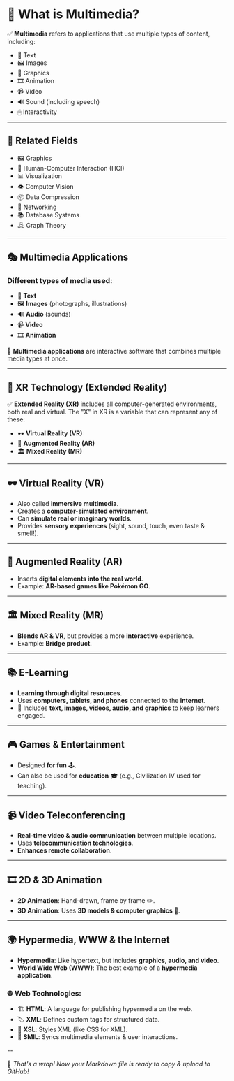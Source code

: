 # 📌 What is Multimedia? 

✅ **Multimedia** refers to applications that use multiple types of content, including:
- 📝 Text
- 🖼 Images
- 🎨 Graphics
- 🎞 Animation
- 📹 Video
- 🔊 Sound (including speech)
- 🖱 Interactivity

---

## 🔹 Related Fields
- 🖼 Graphics
- 🤝 Human-Computer Interaction (HCI)
- 📊 Visualization
- 👁 Computer Vision
- 📦 Data Compression
- 📡 Networking
- 📚 Database Systems
- 🖧 Graph Theory

---

## 🎭 Multimedia Applications
### Different types of media used:
- 📝 **Text**
- 🖼 **Images** (photographs, illustrations)
- 🔊 **Audio** (sounds)
- 📹 **Video**
- 🎞 **Animation**

📌 **Multimedia applications** are interactive software that combines multiple media types at once.

---

## 🚀 XR Technology (Extended Reality)
✅ **Extended Reality (XR)** includes all computer-generated environments, both real and virtual. The "X" in XR is a variable that can represent any of these:
- 🕶 **Virtual Reality (VR)**
- 📱 **Augmented Reality (AR)**
- 🏛 **Mixed Reality (MR)**

---

## 🕶 Virtual Reality (VR)
- Also called **immersive multimedia**.
- Creates a **computer-simulated environment**.
- Can **simulate real or imaginary worlds**.
- Provides **sensory experiences** (sight, sound, touch, even taste & smell!).

---

## 📱 Augmented Reality (AR)
- Inserts **digital elements into the real world**.
- Example: **AR-based games like Pokémon GO**.

---

## 🏛 Mixed Reality (MR)
- **Blends AR & VR**, but provides a more **interactive** experience.
- Example: **Bridge product**.

---

## 📚 E-Learning
- **Learning through digital resources**.
- Uses **computers, tablets, and phones** connected to the **internet**.
- 📌 Includes **text, images, videos, audio, and graphics** to keep learners engaged.

---

## 🎮 Games & Entertainment
- Designed **for fun** 🕹️.
- Can also be used for **education** 🎓 (e.g., Civilization IV used for teaching).

---

## 📹 Video Teleconferencing
- **Real-time video & audio communication** between multiple locations.
- Uses **telecommunication technologies**.
- **Enhances remote collaboration**.

---

## 🎞 2D & 3D Animation
- **2D Animation**: Hand-drawn, frame by frame ✏️.
- **3D Animation**: Uses **3D models & computer graphics** 🎥.

---

## 🌍 Hypermedia, WWW & the Internet
- **Hypermedia**: Like hypertext, but includes **graphics, audio, and video**.
- **World Wide Web (WWW)**: The best example of a **hypermedia application**.

### 🌐 Web Technologies:
- 🏗 **HTML**: A language for publishing hypermedia on the web.
- 🏷 **XML**: Defines custom tags for structured data.
- 🎨 **XSL**: Styles XML (like CSS for XML).
- 🔄 **SMIL**: Syncs multimedia elements & user interactions.

--

🎉 *That's a wrap! Now your Markdown file is ready to copy & upload to GitHub!* 
